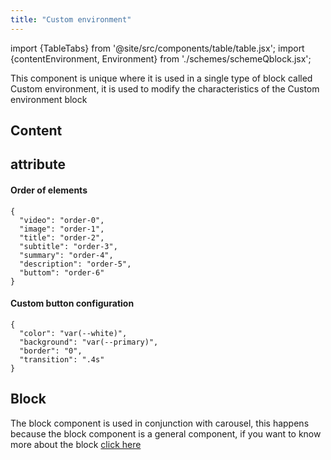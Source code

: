 ```yaml
---
title: "Custom environment"
---
```


import {TableTabs} from '@site/src/components/table/table.jsx';
import {contentEnvironment, Environment} from './schemes/schemeQblock.jsx';

This component is unique where it is used in a single type of block called Custom environment, it is used to modify the characteristics of the Custom environment block

## Content
<TableTabs tabsContent={contentEnvironment} />

## attribute
<TableTabs tabsContent={Environment} />

#### Order of elements
```
{
  "video": "order-0",
  "image": "order-1",
  "title": "order-2",
  "subtitle": "order-3",
  "summary": "order-4",
  "description": "order-5",
  "buttom": "order-6"
}

```

#### Custom button configuration
```
{
  "color": "var(--white)",
  "background": "var(--primary)",
  "border": "0",
  "transition": ".4s"
}
```

## Block
The block component is used in conjunction with carousel, this happens because the block component is a general component, if you want to know more about the block [click here](./block)